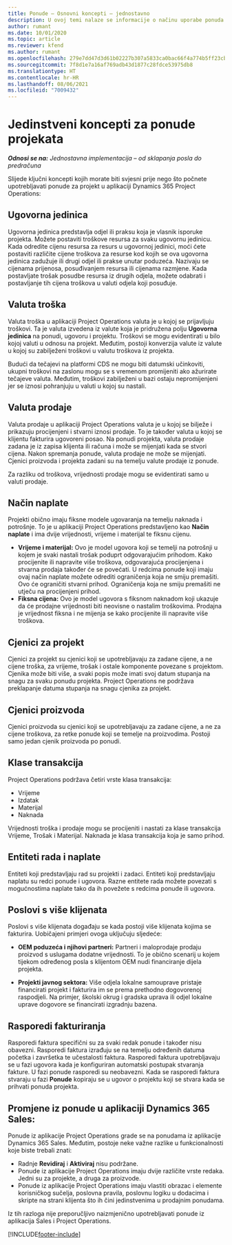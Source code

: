 ```yaml
---
title: Ponude – Osnovni koncepti – jednostavno
description: U ovoj temi nalaze se informacije o načinu uporabe ponuda projekata u aplikaciji Project Operations.
author: rumant
ms.date: 10/01/2020
ms.topic: article
ms.reviewer: kfend
ms.author: rumant
ms.openlocfilehash: 279e7dd47d3d61b02227b307a5833ca0bac66f4a774b5ff23cb69aac417e2f0e
ms.sourcegitcommit: 7f8d1e7a16af769adb43d1877c28fdce53975db8
ms.translationtype: HT
ms.contentlocale: hr-HR
ms.lasthandoff: 08/06/2021
ms.locfileid: "7009432"
---
```

# <a name="concepts-unique-to-project-quotes"></a>Jedinstveni koncepti za ponude projekata

_**Odnosi se na:** Jednostavna implementacija – od sklapanja posla do predračuna_


Slijede ključni koncepti kojih morate biti svjesni prije nego što počnete upotrebljavati ponude za projekt u aplikaciji Dynamics 365 Project Operations:

## <a name="contracting-unit"></a>Ugovorna jedinica

Ugovorna jedinica predstavlja odjel ili praksu koja je vlasnik isporuke projekta. Možete postaviti troškove resursa za svaku ugovornu jedinicu. Kada odredite cijenu resursa za resurs u ugovornoj jedinici, moći ćete postaviti različite cijene troškova za resurse kod kojih se ova ugovorna jedinica zadužuje ili drugi odjel ili prakse unutar poduzeća. Nazivaju se cijenama prijenosa, posuđivanjem resursa ili cijenama razmjene. Kada postavljate trošak posudbe resursa iz drugih odjela, možete odabrati i postavljanje tih cijena troškova u valuti odjela koji posuđuje.

## <a name="cost-currency"></a>Valuta troška

Valuta troška u aplikaciji Project Operations valuta je u kojoj se prijavljuju troškovi. Ta je valuta izvedena iz valute koja je pridružena polju **Ugovorna jedinica** na ponudi, ugovoru i projektu. Troškovi se mogu evidentirati u bilo kojoj valuti u odnosu na projekt. Međutim, postoji konverzija valute iz valute u kojoj su zabilježeni troškovi u valutu troškova iz projekta.

Budući da tečajevi na platformi CDS ne mogu biti datumski učinkoviti, ukupni troškovi na zaslonu mogu se s vremenom promijeniti ako ažurirate tečajeve valuta. Međutim, troškovi zabilježeni u bazi ostaju nepromijenjeni jer se iznosi pohranjuju u valuti u kojoj su nastali.

## <a name="sales-currency"></a>Valuta prodaje

Valuta prodaje u aplikaciji Project Operations valuta je u kojoj se bilježe i prikazuju procijenjeni i stvarni iznosi prodaje. To je također valuta u kojoj se klijentu fakturira ugovoreni posao. Na ponudi projekta, valuta prodaje zadana je iz zapisa klijenta ili računa i može se mijenjati kada se stvori cijena. Nakon spremanja ponude, valuta prodaje ne može se mijenjati. Cjenici proizvoda i projekta zadani su na temelju valute prodaje iz ponude.

Za razliku od troškova, vrijednosti prodaje mogu se evidentirati samo u valuti prodaje.

## <a name="billing-method"></a>Način naplate

Projekti obično imaju fiksne modele ugovaranja na temelju naknada i potrošnje. To je u aplikaciji Project Operations predstavljeno kao **Način naplate** i ima dvije vrijednosti, vrijeme i materijal te fiksnu cijenu.

- **Vrijeme i materijal:** Ovo je model ugovora koji se temelji na potrošnji u kojem je svaki nastali trošak poduprt odgovarajućim prihodom. Kako procijenite ili napravite više troškova, odgovarajuća procijenjena i stvarna prodaja također će se povećati. U redcima ponude koji imaju ovaj način naplate možete odrediti ograničenja koja ne smiju premašiti. Ovo će ograničiti stvarni prihod. Ograničenja koja ne smiju premašiti ne utječu na procijenjeni prihod.
- **Fiksna cijena:** Ovo je model ugovora s fiksnom naknadom koji ukazuje da će prodajne vrijednosti biti neovisne o nastalim troškovima. Prodajna je vrijednost fiksna i ne mijenja se kako procijenite ili napravite više troškova.

## <a name="project-price-lists"></a>Cjenici za projekt

Cjenici za projekt su cjenici koji se upotrebljavaju za zadane cijene, a ne cijene troška, za vrijeme, trošak i ostale komponente povezane s projektom. Cjenika može biti više, a svaki popis može imati svoj datum stupanja na snagu za svaku ponudu projekta. Project Operations ne podržava preklapanje datuma stupanja na snagu cjenika za projekt.

## <a name="product-price-lists"></a>Cjenici proizvoda

Cjenici proizvoda su cjenici koji se upotrebljavaju za zadane cijene, a ne za cijene troškova, za retke ponude koji se temelje na proizvodima. Postoji samo jedan cjenik proizvoda po ponudi.

## <a name="transaction-classes"></a>Klase transakcija

Project Operations podržava četiri vrste klasa transakcija:

- Vrijeme
- Izdatak
- Materijal
- Naknada

Vrijednosti troška i prodaje mogu se procijeniti i nastati za klase transakcija Vrijeme, Trošak i Materijal. Naknada je klasa transakcija koja je samo prihod.

## <a name="work-entities-and-billing-entities"></a>Entiteti rada i naplate

Entiteti koji predstavljaju rad su projekti i zadaci. Entiteti koji predstavljaju naplatu su redci ponude i ugovora. Razne entitete rada možete povezati s mogućnostima naplate tako da ih povežete s redcima ponude ili ugovora.

## <a name="multi-customer-deals"></a>Poslovi s više klijenata

Poslovi s više klijenata događaju se kada postoji više klijenata kojima se fakturira. Uobičajeni primjeri ovoga uključuju sljedeće:

- **OEM poduzeća i njihovi partneri:** Partneri i maloprodaje prodaju proizvod s uslugama dodatne vrijednosti. To je obično scenarij u kojem tijekom određenog posla s klijentom OEM nudi financiranje dijela projekta. 

- **Projekti javnog sektora:** Više odjela lokalne samouprave pristaje financirati projekt i fakturira im se prema prethodno dogovorenoj raspodjeli. Na primjer, školski okrug i gradska uprava ili odjel lokalne uprave dogovore se financirati izgradnju bazena.

## <a name="invoice-schedules"></a>Rasporedi fakturiranja

Rasporedi faktura specifični su za svaki redak ponude i također nisu obavezni. Rasporedi faktura izrađuju se na temelju određenih datuma početka i završetka te učestalosti faktura. Rasporedi faktura upotrebljavaju se u fazi ugovora kada je konfiguriran automatski postupak stvaranja fakture. U fazi ponude rasporedi su neobavezni. Kada se rasporedi faktura stvaraju u fazi **Ponude** kopiraju se u ugovor o projektu koji se stvara kada se prihvati ponuda projekta.

## <a name="changes-from-dynamics-365-sales-quote"></a>Promjene iz ponude u aplikaciji Dynamics 365 Sales:

Ponude iz aplikacije Project Operations grade se na ponudama iz aplikacije Dynamics 365 Sales. Međutim, postoje neke važne razlike u funkcionalnosti koje biste trebali znati:

- Radnje **Revidiraj** i **Aktiviraj** nisu podržane.
- Ponude iz aplikacije Project Operations imaju dvije različite vrste redaka. Jedni su za projekte, a druga za proizvode.
- Ponude iz aplikacije Project Operations imaju vlastiti obrazac i elemente korisničkog sučelja, poslovna pravila, poslovnu logiku u dodacima i skripte na strani klijenta što ih čini jedinstvenima u prodajnim ponudama.

Iz tih razloga nije preporučljivo naizmjenično upotrebljavati ponude iz aplikacija Sales i Project Operations.


[!INCLUDE[footer-include](../../includes/footer-banner.md)]
